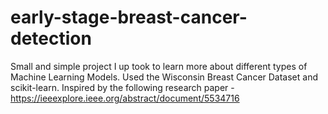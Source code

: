 # early-stage-breast-cancer-detection
Small and simple project I up took to learn more about different types of Machine Learning Models. Used the Wisconsin Breast Cancer Dataset and scikit-learn. Inspired by the following research paper - https://ieeexplore.ieee.org/abstract/document/5534716
